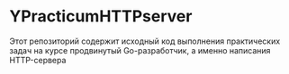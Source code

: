 # YPracticumHTTPserver
Этот репозиторий содержит исходный код выполнения практических задач на курсе  продвинутый Go-разработчик, а именно написания HTTP-сервера
